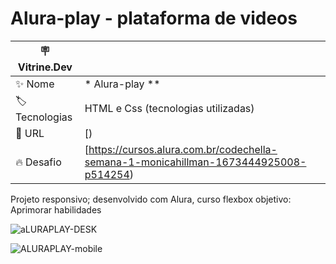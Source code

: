 # Alura-play - plataforma de videos


| :placard: Vitrine.Dev |     |
| -------------  | --- |
| :sparkles: Nome        | * Alura-play **
| :label: Tecnologias | HTML e Css (tecnologias utilizadas)
| :rocket: URL         |[)
| :fire: Desafio     |[https://cursos.alura.com.br/codechella-semana-1-monicahillman-1673444925008-p514254)


Projeto responsivo; desenvolvido com Alura, curso flexbox
objetivo: Aprimorar habilidades




![aLURAPLAY-DESK](https://user-images.githubusercontent.com/103043108/232466418-97a50771-b7d8-41c8-b1a8-8adc7f87ae51.png)



![ALURAPLAY-mobile](https://user-images.githubusercontent.com/103043108/232466764-b09aef5d-95e0-4d22-a67c-ba6534f39e6e.png)
